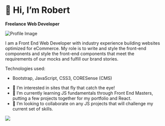# 👋 Hi, I’m Robert
**Freelance Web Developer**

![Profile Image](http://robertshogan.com/assets/img/rhs_profile_image.jpg)

I am a Front End Web Developer with industry experience building websites optimized for eCommerce. My role is to write and style the front-end components and style the front-end components that meet the requirements of our mocks and fulfill our brand stories. 

Technologies used:
- Bootstrap, JavaScript, CSS3, CORESense (CMS) 

* :bullettrain_front:    I’m interested in sites that fly that catch the eye!
* 🌱     I’m currently learning JS fundamentals through Front End Masters, putting a few projects together for my portfolio and React.
* 💞️     I’m looking to collaborate on any JS projects that will challenge my current set of skills.


<a href="https://github.com/robert-s-hogan/Project-Memory-Game"><img src="https://gh-card.dev/repos/robert-s-hogan/Project-Memory-Game.svg?fullname="></a>

<!---
robert-s-hogan/robert-s-hogan is a ✨ special ✨ repository because its `README.md` (this file) appears on your GitHub profile.
You can click the Preview link to take a look at your changes.
--->
